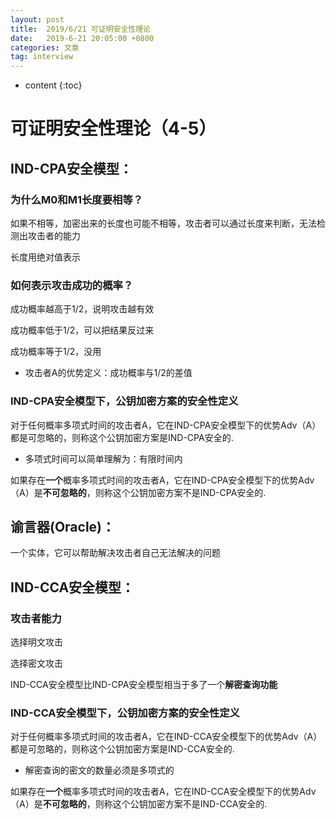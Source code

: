 ```yaml
---
layout: post
title:  2019/6/21 可证明安全性理论
date:   2019-6-21 20:05:00 +0800
categories: 文章
tag: interview
---
```


* content
{:toc}
# 可证明安全性理论（4-5）

## IND-CPA安全模型：

### 为什么M0和M1长度要相等？

如果不相等，加密出来的长度也可能不相等，攻击者可以通过长度来判断，无法检测出攻击者的能力

长度用绝对值表示

### 如何表示攻击成功的概率？

成功概率越高于1/2，说明攻击越有效

成功概率低于1/2，可以把结果反过来

成功概率等于1/2，没用

- 攻击者A的优势定义：成功概率与1/2的差值

### IND-CPA安全模型下，公钥加密方案的安全性定义

对于任何概率多项式时间的攻击者A，它在IND-CPA安全模型下的优势Adv（A）都是可忽略的，则称这个公钥加密方案是IND-CPA安全的.

- 多项式时间可以简单理解为：有限时间内

如果存在**一个**概率多项式时间的攻击者A，它在IND-CPA安全模型下的优势Adv（A）是**不可忽略的**，则称这个公钥加密方案不是IND-CPA安全的.

## 谕言器(Oracle)：

一个实体，它可以帮助解决攻击者自己无法解决的问题

## IND-CCA安全模型：

### 攻击者能力

选择明文攻击

选择密文攻击

IND-CCA安全模型比IND-CPA安全模型相当于多了一个**解密查询功能**

### IND-CCA安全模型下，公钥加密方案的安全性定义

对于任何概率多项式时间的攻击者A，它在IND-CCA安全模型下的优势Adv（A）都是可忽略的，则称这个公钥加密方案是IND-CCA安全的.

- 解密查询的密文的数量必须是多项式的

如果存在**一个**概率多项式时间的攻击者A，它在IND-CCA安全模型下的优势Adv（A）是**不可忽略的**，则称这个公钥加密方案不是IND-CCA安全的.